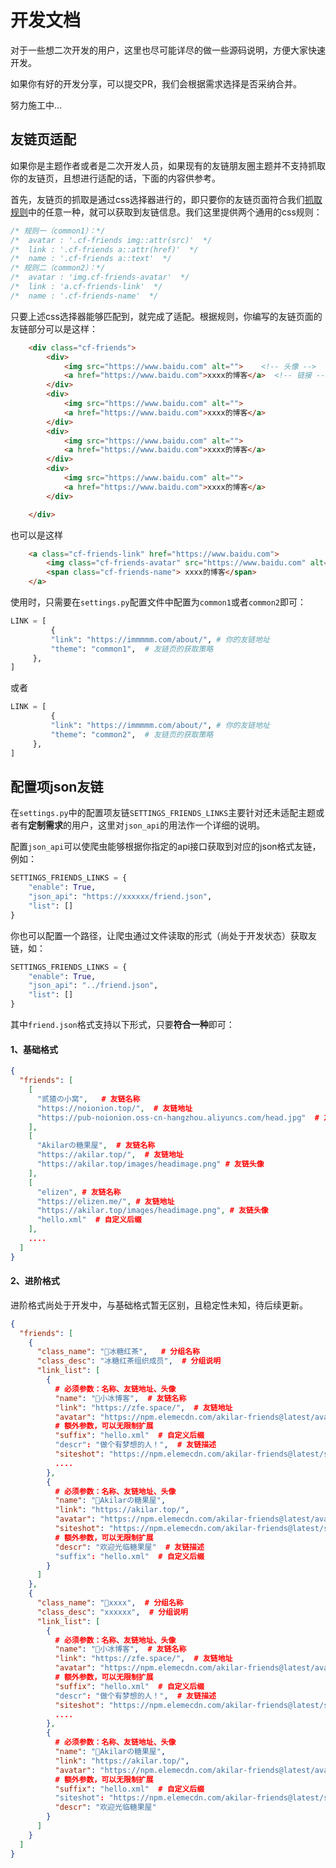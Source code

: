 # 开发文档

对于一些想二次开发的用户，这里也尽可能详尽的做一些源码说明，方便大家快速开发。

如果你有好的开发分享，可以提交PR，我们会根据需求选择是否采纳合并。

努力施工中...


## 友链页适配

如果你是主题作者或者是二次开发人员，如果现有的友链朋友圈主题并不支持抓取你的友链页，且想进行适配的话，下面的内容供参考。

首先，友链页的抓取是通过css选择器进行的，即只要你的友链页面符合我们[抓取规则](https://github.com/Rock-Candy-Tea/hexo-circle-of-friends/blob/main/hexo_circle_of_friends/utils/get_url.py)中的任意一种，就可以获取到友链信息。我们这里提供两个通用的css规则：

```css
/* 规则一（common1）：*/
/*  avatar : '.cf-friends img::attr(src)'  */
/*  link : '.cf-friends a::attr(href)'  */
/*  name : '.cf-friends a::text'  */
/* 规则二（common2）：*/
/*  avatar : 'img.cf-friends-avatar'  */
/*  link : 'a.cf-friends-link'  */
/*  name : '.cf-friends-name'  */
```

只要上述css选择器能够匹配到，就完成了适配。根据规则，你编写的友链页面的友链部分可以是这样：

```html
    <div class="cf-friends">
        <div>
            <img src="https://www.baidu.com" alt="">    <!-- 头像 -->
            <a href="https://www.baidu.com">xxxx的博客</a>  <!-- 链接 -->
        </div>
        <div>
            <img src="https://www.baidu.com" alt="">
            <a href="https://www.baidu.com">xxxx的博客</a>
        </div>
        <div>
            <img src="https://www.baidu.com" alt="">
            <a href="https://www.baidu.com">xxxx的博客</a>
        </div>
        <div>
            <img src="https://www.baidu.com" alt="">
            <a href="https://www.baidu.com">xxxx的博客</a>
        </div>

    </div>
```

也可以是这样

```html
    <a class="cf-friends-link" href="https://www.baidu.com">
        <img class="cf-friends-avatar" src="https://www.baidu.com" alt="">
        <span class="cf-friends-name"> xxxx的博客</span>
    </a>
```

使用时，只需要在`settings.py`配置文件中配置为`common1`或者`common2`即可：

```python
LINK = [
         {
         "link": "https://immmmm.com/about/", # 你的友链地址
         "theme": "common1",  # 友链页的获取策略
     },
]
```
或者
```python
LINK = [
         {
         "link": "https://immmmm.com/about/", # 你的友链地址
         "theme": "common2",  # 友链页的获取策略
     },
]
```

## 配置项json友链

在`settings.py`中的配置项友链`SETTINGS_FRIENDS_LINKS`主要针对还未适配主题或者有**定制需求**的用户，这里对`json_api`的用法作一个详细的说明。

配置`json_api`可以使爬虫能够根据你指定的api接口获取到对应的json格式友链，例如：

```python
SETTINGS_FRIENDS_LINKS = {
    "enable": True,
    "json_api": "https://xxxxxx/friend.json",
    "list": []
}
```

你也可以配置一个路径，让爬虫通过文件读取的形式（尚处于开发状态）获取友链，如：

```python
SETTINGS_FRIENDS_LINKS = {
    "enable": True,
    "json_api": "../friend.json",
    "list": []
}
```

其中`friend.json`格式支持以下形式，只要**符合一种**即可：

#### 1、基础格式

```json
{
  "friends": [
    [
      "贰猹の小窝",   # 友链名称
      "https://noionion.top/",  # 友链地址
      "https://pub-noionion.oss-cn-hangzhou.aliyuncs.com/head.jpg"  # 友链头像
    ],
    [
      "Akilarの糖果屋",  # 友链名称
      "https://akilar.top/",  # 友链地址
      "https://akilar.top/images/headimage.png" # 友链头像
    ],
    [
      "elizen", # 友链名称
      "https://elizen.me/", # 友链地址
      "https://akilar.top/images/headimage.png", # 友链头像
      "hello.xml"  # 自定义后缀
    ],
    ....
  ]
}
```

#### 2、进阶格式

进阶格式尚处于开发中，与基础格式暂无区别，且稳定性未知，待后续更新。

```json
{
  "friends": [
    {
      "class_name": "🍨冰糖红茶",   # 分组名称
      "class_desc": "冰糖红茶组织成员",  # 分组说明
      "link_list": [
        {
          # 必须参数：名称、友链地址、头像
          "name": "🧊小冰博客",  # 友链名称
          "link": "https://zfe.space/",  # 友链地址
          "avatar": "https://npm.elemecdn.com/akilar-friends@latest/avatar/zfe.space.jpg",  # 友链头像
          # 额外参数，可以无限制扩展
      	  "suffix": "hello.xml"  # 自定义后缀
          "descr": "做个有梦想的人！",  # 友链描述
          "siteshot": "https://npm.elemecdn.com/akilar-friends@latest/siteshot/zfe.space.jpg"  # 站点截图
          ....
        },
        {
          # 必须参数：名称、友链地址、头像
          "name": "🍭Akilarの糖果屋",
          "link": "https://akilar.top/",
          "avatar": "https://npm.elemecdn.com/akilar-friends@latest/avatar/akilar.top.jpg",
          "siteshot": "https://npm.elemecdn.com/akilar-friends@latest/siteshot/akilar.top.jpg",
          # 额外参数，可以无限制扩展
          "descr": "欢迎光临糖果屋"  # 友链描述
          "suffix": "hello.xml"  # 自定义后缀
        }
      ]
    },
    {
      "class_name": "🍨xxxx",  # 分组名称
      "class_desc": "xxxxxx",  # 分组说明
      "link_list": [
        {
          # 必须参数：名称、友链地址、头像
          "name": "🧊小冰博客",  # 友链名称
          "link": "https://zfe.space/",  # 友链地址
          "avatar": "https://npm.elemecdn.com/akilar-friends@latest/avatar/zfe.space.jpg",  # 友链头像
          # 额外参数，可以无限制扩展
		  "suffix": "hello.xml"  # 自定义后缀
          "descr": "做个有梦想的人！",  # 友链描述
          "siteshot": "https://npm.elemecdn.com/akilar-friends@latest/siteshot/zfe.space.jpg"  # 站点截图
          ....
        },
        {
          # 必须参数：名称、友链地址、头像
          "name": "🍭Akilarの糖果屋",
          "link": "https://akilar.top/",
          "avatar": "https://npm.elemecdn.com/akilar-friends@latest/avatar/akilar.top.jpg",
          # 额外参数，可以无限制扩展
          "suffix": "hello.xml"  # 自定义后缀
          "siteshot": "https://npm.elemecdn.com/akilar-friends@latest/siteshot/akilar.top.jpg",
          "descr": "欢迎光临糖果屋"
        }
      ]
    }
  ]
}
```

